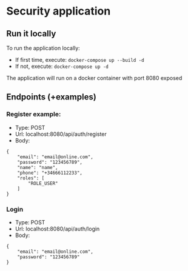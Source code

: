 # Security application

## Run it locally
To run the application locally:
- If first time, execute: `docker-compose up --build -d`
- If not, execute: `docker-compose up -d`

The application will run on a docker container with port 8080 exposed

## Endpoints (+examples)
### **Register example:**
- Type: POST
- Url: localhost:8080/api/auth/register
- Body:
```
{
    "email": "email@online.com",
    "password": "123456789",
    "name": "name",
    "phone": "+34666112233",
    "roles": [
        "ROLE_USER"
    ]
}
```

### **Login**
- Type: POST
- Url: localhost:8080/api/auth/login
- Body:
```
{
    "email": "email@online.com",
    "password": "123456789"
}
```
